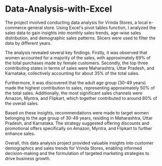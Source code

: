 # Data-Analysis-with-Excel

The project involved conducting data analysis for Vrinda Stores, a local e-commerce general store. Using Excel's pivot tables function, I analyzed the sales data to gain insights into monthly sales trends, age-wise sales distribution, and demographic sales patterns. Slicers were used to filter the data by different years.

The analysis revealed several key findings. Firstly, it was observed that women accounted for a majority of the sales, with approximately 69% of the total purchases made by female customers. Secondly, the top three contributing states in terms of sales were Maharashtra, Uttar Pradesh, and Karnataka, collectively accounting for about 35% of the total sales.

Furthermore, it was discovered that the adult age group (30-49 years) made the highest contribution to sales, representing approximately 50% of the total sales. Additionally, the most significant sales channels were Amazon, Myntra, and Flipkart, which together contributed to around 80% of the overall sales.

Based on these insights, recommendations were made to target women belonging to the age group of 30-49 years, residing in Maharashtra, Uttar Pradesh, and Karnataka. The strategy suggested offering discounts and promotional offers specifically on Amazon, Myntra, and Flipkart to further enhance sales.

Overall, this data analysis project provided valuable insights into customer demographics and sales trends for Vrinda Stores, enabling informed decision-making and the formulation of targeted marketing strategies to drive business growth.
